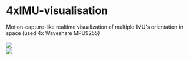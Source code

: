 # 4xIMU-visualisation
Motion-capture-like realtime visualization of multiple IMU's orientation in space (used 4x Waveshare MPU9255)
<br><br>
<img src="https://cdn.discordapp.com/attachments/658364853999763466/688776166059802650/imu4.gif?ex=661bfb4a&is=6609864a&hm=b4d28277ab178c31b861bf3c3ba4b4ef105fd1e3fe1de33b78bd3cb36a701123&">
<br>
<img src="https://i.imgur.com/pZ6RvJP.png">
